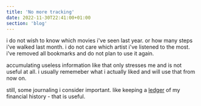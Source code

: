 ```yaml
---
title: 'No more tracking'
date: 2022-11-30T22:41:00+01:00
section: 'blog'
---
```


i do not wish to know which movies i've seen last year.
or how many steps i've walked last month.
i do not care which artist i've listened to the most.
i've removed all bookmarks and do not plan to use it again.

accumulating useless information like that only stresses me and is not useful at all.
i usually rememeber what i actually liked and will use that from now on.

still, some journaling i consider important.
like keeping a [ledger](https://hledger.org) of my financial history - that is useful.

